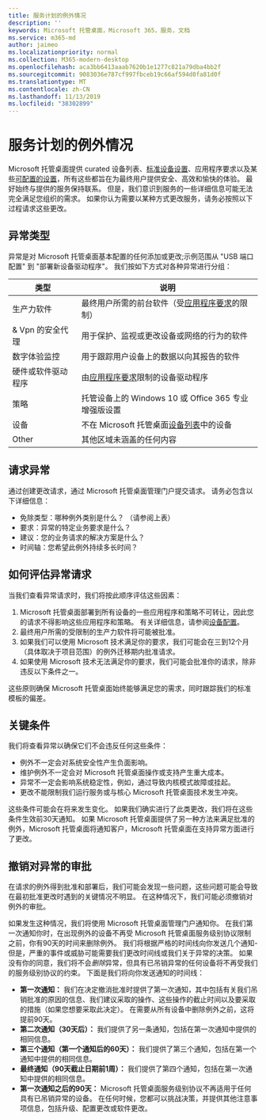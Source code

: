 ```yaml
---
title: 服务计划的例外情况
description: ''
keywords: Microsoft 托管桌面，Microsoft 365，服务，文档
ms.service: m365-md
author: jaimeo
ms.localizationpriority: normal
ms.collection: M365-modern-desktop
ms.openlocfilehash: aca3bb6413aaab7620b1e1277c821a79dba4bb2f
ms.sourcegitcommit: 9083036e787cf997fbceb19c66af594d0fa81d0f
ms.translationtype: MT
ms.contentlocale: zh-CN
ms.lasthandoff: 11/13/2019
ms.locfileid: "38302899"
---
```

# <a name="exceptions-to-the-service-plan"></a>服务计划的例外情况

Microsoft 托管桌面提供 curated 设备列表、[标准设备设置](device-policies.md)、应用程序要求以及某些[可配置的设置](../working-with-managed-desktop/config-setting-overview.md)，所有这些都旨在为最终用户提供安全、高效和愉快的体验。 最好始终与提供的服务保持联系。 但是，我们意识到服务的一些详细信息可能无法完全满足您组织的需求。 如果你认为需要以某种方式更改服务，请务必按照以下过程请求这些更改。
 
## <a name="types-of-exceptions"></a>异常类型

异常是对 Microsoft 托管桌面基本配置的任何添加或更改;示例范围从 "USB 端口配置" 到 "部署新设备驱动程序"。 我们按如下方式对各种异常进行分组：

|类型  |说明  |
|---------|---------|
|生产力软件     |  最终用户所需的前台软件（受[应用程序要求](mmd-app-requirements.md)的限制）       |
|& Vpn 的安全代理     |  用于保护、监视或更改设备或网络的行为的软件       |
|数字体验监控     |  用于跟踪用户设备上的数据以向其报告的软件       |
|硬件或软件驱动程序     |   由[应用程序要求](mmd-app-requirements.md)限制的设备驱动程序      |
|策略     | 托管设备上的 Windows 10 或 Office 365 专业增强版设置        |
|设备     | 不在 Microsoft 托管桌面[设备列表](device-list.md)中的设备        |
|Other     |  其他区域未涵盖的任何内容       |
 
## <a name="request-an-exception"></a>请求异常

通过创建更改请求，通过 Microsoft 托管桌面管理门户提交请求。 请务必包含以下详细信息：

-   免除类型：哪种例外类别是什么？ （请参阅上表）
-   要求：异常的特定业务要求是什么？
-   建议：您的业务请求的解决方案是什么？
-   时间轴：您希望此例外持续多长时间？ 

## <a name="how-we-assess-an-exception-request"></a>如何评估异常请求

当我们查看异常请求时，我们将按此顺序评估这些因素：
 
1.  Microsoft 托管桌面部署到所有设备的一些应用程序和策略不可转让，因此您的请求不得影响这些应用程序和策略。 有关详细信息，请参阅[设备配置](device-policies.md)。
2.  最终用户所需的受限制的生产力软件将可能被批准。 
3.  如果我们可以使用 Microsoft 技术满足你的要求，我们可能会在三到12个月（具体取决于项目范围）的例外迁移期内批准请求。
4.  如果使用 Microsoft 技术无法满足你的要求，我们可能会批准你的请求，除非违反以下条件之一。  

这些原则确保 Microsoft 托管桌面始终能够满足您的需求，同时跟踪我们的标准模板的偏差。 

## <a name="key-conditions"></a>关键条件

我们将查看异常以确保它们不会违反任何这些条件：

-   例外不一定会对系统安全性产生负面影响。 
-   维护例外不一定会对 Microsoft 托管桌面操作或支持产生重大成本。
-   异常不一定会影响系统稳定性，例如，通过导致内核模式故障或挂起。
-   更改不能限制我们运行服务或与核心 Microsoft 托管桌面技术发生冲突。

这些条件可能会在将来发生变化。 如果我们确实进行了此类更改，我们将在这些条件生效前30天通知。  如果 Microsoft 托管桌面提供了另一种方法来满足批准的例外，Microsoft 托管桌面将通知客户，Microsoft 托管桌面在支持异常方面进行了更改。 

## <a name="revoking-approval-for-an-exception"></a>撤销对异常的审批

在请求的例外得到批准和部署后，我们可能会发现一些问题，这些问题可能会导致在最初批准更改时遇到的关键情况不明显。 在这种情况下，我们可能必须撤销对例外的审批。
 
如果发生这种情况，我们将使用 Microsoft 托管桌面管理门户通知你。 在我们第一次通知你时，在出现例外的设备不再受 Microsoft 托管桌面服务级别协议限制之前，你有90天的时间来删除例外。 我们将根据严格的时间线向你发送几个通知-但是，严重的事件或威胁可能需要我们更改时间线或我们关于异常的决策。 如果没有你的同意，我们将不会*删除*异常，但具有已吊销异常的任何设备将不再受我们的服务级别协议的约束。 下面是我们将向你发送通知的时间线：

- **第一次通知：** 我们在决定撤消批准时提供了第一次通知，其中包括有关我们吊销批准的原因的信息、我们建议采取的操作、这些操作的截止时间以及要采取的措施（如果您想要采取此决定）。 在需要从所有设备中删除例外之前，这将提前90天。 
- **第二次通知（30天后）：** 我们提供了另一条通知，包括在第一次通知中提供的相同信息。 
- **第三个通知（第一个通知后的60天）：** 我们提供了第三个通知，包括在第一个通知中提供的相同信息。 
- **最终通知（90天截止日期前1周）：** 我们提供了第四个通知，包括在第一次通知中提供的相同信息。
- **第一次通知之后的90天：** Microsoft 托管桌面服务级别协议不再适用于任何具有已吊销异常的设备。 在任何时候，您都可以挑战决策，并提供其他注意事项信息，包括升级、配置更改或软件更改。 


